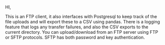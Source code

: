 HI,

This is an FTP client, it also interfaces with Postgresql to keep track of the file uploads and will export these to a CSV using pandas.
There is a logging feature that logs any transfer failures, and also the CSV exports to the current directory. You can upload/download from an FTP server
using FTP or SFTP protocols. SFTP has both password and key authentication. 
